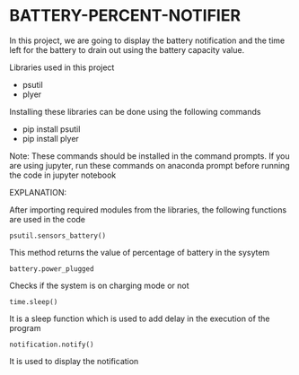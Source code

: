 # BATTERY-PERCENT-NOTIFIER
In this project, we are going to display the battery notification and the time left for the battery to drain out using the battery capacity value.

Libraries used in this project
- psutil
- plyer

Installing these libraries can be done using the following commands
- pip install psutil
- pip install plyer

Note: These commands should be installed in the command prompts.
If you are using jupyter, run these commands on anaconda prompt before running the code in jupyter notebook

EXPLANATION:

After importing required modules from the libraries, the following functions are used in the code

`psutil.sensors_battery()`

This method returns the value of percentage of battery in the sysytem


`battery.power_plugged`

Checks if the system is on charging mode or not


`time.sleep()`

It is a sleep function which is used to add delay in the execution of the program


`notification.notify()`

It is used to display the notification
